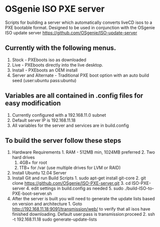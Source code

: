 OSgenie ISO PXE server
======================

Scripts for building a server which automatically converts liveCD isos to a PXE bootable format.
Designed to be used in conjunction with the OSgenie ISO update server
https://github.com/OSgenie/ISO-update-server

## Currently with the following menus.
  1. Stock - PXEboots iso as downloaded
  2. Live - PXEboots directly into the live desktop.
  3. Install - PXEboots an OEM install
  4. Server and Alternate - Traditional PXE boot option with an auto build seed (user:ubuntu pass:ubuntu)

## Variables are all contained in .config files for easy modification
  1. Currently configured with a 192.168.11.0 subnet
  2. Default server IP is 192.168.11.18
  3. All variables for the server and services are in build.config

## To build the server follow these steps
  1. Hardware Requirements
    1. RAM - 512MB min, 1024MB preferred
    2. Two hard drives
      1. 4GB+ for root
      2. 1TB+ for /var (use multiple drives for LVM or RAID)
  2. Install Ubuntu 12.04 Server
  3. Install Git and run Build Scripts
    1. sudo apt-get install git-core
    2. git clone https://github.com/OSgenie/ISO-PXE-server.git
    3. cd ISO-PXE-server
    4. edit settings in build.config as needed
    5. sudo ./build-ISO-to-PXE-boot-server.sh
  4. After the server is built you will need to generate the update lists based on version and architecture
    1. Goto http://192.168.11.18:9091/transmission/web/ to verify that all isos have finished downloading. Default user:pass is transmission:proceed
    2. ssh -t 192.168.11.18 sudo generate-update-lists
